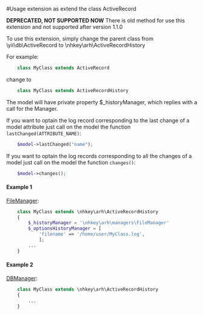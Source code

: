 #Usage extension as extend the class ActiveRecord

**DEPRECATED, NOT SUPPORTED NOW**
There is old method for use this extension and not supported after version 1.1.0
 

To use this extension, simply change the parent class from \yii\db\ActiveRecord to \nhkey\arh\ActiveRecordHistory 

For example:

```php
    class MyClass extends ActiveRecord
```

change to

```php
    class MyClass extends ActiveRecordHistory
```

The model will have private property $_historyManager, which replies with a call for the Manager.

If you want to optain the log record corresponding to the last change of a model attribute just call on the model the function `lastChanged(ATTRIBUTE_NAME)`:
```php
    $model->lastChanged("name");
```

If you want to optain the log records corresponding to all the changes of a model just call on the model the function `changes()`:
```php
    $model->changes();
```


#### Example 1

[FileManager](https://github.com/nhkey/yii2-activerecord-history/blob/master/docs/en/managers#filemanager):

```php
    class MyClass extends \nhkey\arh\ActiveRecordHistory
    {
        $_historyManager = '\nhkey\arh\managers\FileManager'
        $_optionsHistoryManager = [
            'filename' => '/home/user/MyClass.log',
            ];
        ...
    }
```

#### Example 2

[DBManager](https://github.com/nhkey/yii2-activerecord-history/blob/master/docs/en/managers#dbmanager):

```php
    class MyClass extends \nhkey\arh\ActiveRecordHistory
    {
        ...
    }
```